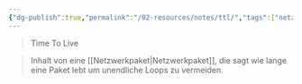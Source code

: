 ```yaml
---
{"dg-publish":true,"permalink":"/02-resources/notes/ttl/","tags":["netzwerk/paket"]}
---
```


> Time To Live

> Inhalt von eine [[Netzwerkpaket\|Netzwerkpaket]], die sagt wie lange eine Paket lebt um unendliche Loops zu vermeiden.